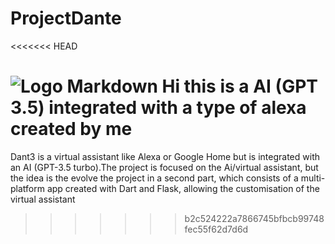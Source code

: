 # ProjectDante
<<<<<<< HEAD

![Logo Markdown](/docs/Dant3_Project.png.png)
Hi this is a AI (GPT 3.5) integrated with a type of alexa created by me 
=======
Dant3 is a virtual assistant like Alexa or Google Home but is integrated with an AI (GPT-3.5 turbo).The project is focused on the Ai/virtual assistant, but the idea is the evolve the project in a second part, which consists of a multi-platform app created with Dart and Flask, allowing the customisation of the virtual assistant
>>>>>>> b2c524222a7866745bfbcb99748fec55f62d7d6d
